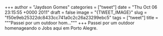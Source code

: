 
+++
author = "Jaydson Gomes"
categories = ["tweet"]
date = "Thu Oct 06 23:15:55 +0000 2011"
draft = false
image = "{TWEET_IMAGE}"
slug = "f50e9eb25322dc8433cc741a0c2c26a23299ebc5"
tags = ["tweet"]
title = """Passei por um outdoor hom..."""
+++
Passei por um outdoor homenageando o Jobs aqui em Porto Alegre.
